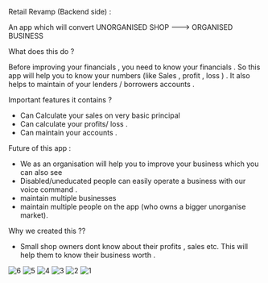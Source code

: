 Retail Revamp (Backend side) : 

An app which will convert UNORGANISED SHOP ---> ORGANISED BUSINESS

What does this do ? 

Before improving your financials , you need to know your financials . So this app will help you to know your numbers (like Sales , profit , loss ) . It also helps to maintain of your lenders / borrowers accounts .

Important features it contains ? 

- Can Calculate your sales on very basic principal 
- Can calculate your profits/ loss .
- Can maintain your accounts . 

Future of this app : 

- We as an organisation will help you to improve your business which you can also see 
- Disabled/uneducated people can easily operate a business with our voice command . 
- maintain multiple businesses
- maintain multiple people on the app (who owns a bigger unorganise market).

Why we created this ?? 

- Small shop owners dont know about their profits , sales etc. This will help them to know their business worth . 




![6](https://github.com/user-attachments/assets/add7cc9c-9bc3-4d02-989c-6465f6a3a0e4)
![5](https://github.com/user-attachments/assets/3b5b33e9-1f9b-4f16-bb25-a948e327058f)
![4](https://github.com/user-attachments/assets/8e894069-87fb-417d-80e2-6f5fb67fbecf)
![3](https://github.com/user-attachments/assets/241b3993-3402-43cf-bf42-61dd892cef9e)
![2](https://github.com/user-attachments/assets/7271b50b-7d0b-4b0a-97ee-d6947274dffd)
![1](https://github.com/user-attachments/assets/003c49b0-c65d-46c4-b4ea-a34ed547a668)




